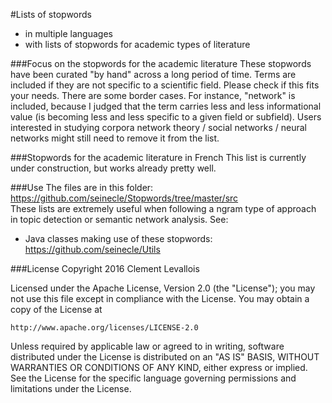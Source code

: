 #Lists of stopwords
- in multiple languages  
- with lists of stopwords for academic types of literature  


###Focus on the stopwords for the academic literature
These stopwords have been curated "by hand" across a long period of time. Terms are included if they are not specific to a scientific field. Please check if this fits your needs. There are some border cases. For instance, "network" is included, because I judged that the term carries less and less informational value (is becoming less and less specific to a given field or subfield). Users interested in studying corpora network theory / social networks / neural networks might still need to remove it from the list.

###Stopwords for the academic literature in French
This list is currently under construction, but works already pretty well.

###Use
The files are in this folder: https://github.com/seinecle/Stopwords/tree/master/src  
These lists are extremely useful when following a ngram type of approach in topic detection or semantic network analysis. See:  
- Java classes making use of these stopwords: https://github.com/seinecle/Utils  


###License
Copyright 2016 Clement Levallois

Licensed under the Apache License, Version 2.0 (the "License");
you may not use this file except in compliance with the License.
You may obtain a copy of the License at

    http://www.apache.org/licenses/LICENSE-2.0

Unless required by applicable law or agreed to in writing, software
distributed under the License is distributed on an "AS IS" BASIS,
WITHOUT WARRANTIES OR CONDITIONS OF ANY KIND, either express or implied.
See the License for the specific language governing permissions and
limitations under the License.